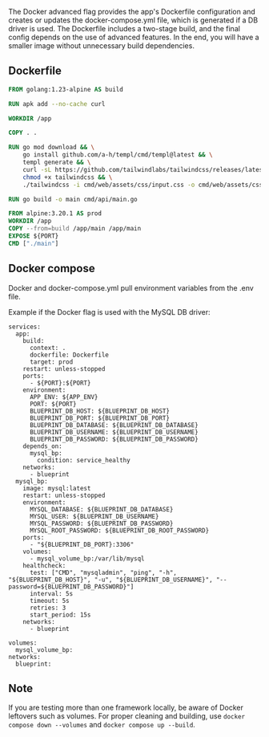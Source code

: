 The Docker advanced flag provides the app's Dockerfile configuration and creates or updates the docker-compose.yml file, which is generated if a DB driver is used.
The Dockerfile includes a two-stage build, and the final config depends on the use of advanced features. In the end, you will have a smaller image without unnecessary build dependencies.

## Dockerfile

```dockerfile
FROM golang:1.23-alpine AS build

RUN apk add --no-cache curl

WORKDIR /app

COPY . .

RUN go mod download && \
    go install github.com/a-h/templ/cmd/templ@latest && \
    templ generate && \
    curl -sL https://github.com/tailwindlabs/tailwindcss/releases/latest/download/tailwindcss-linux-x64 -o tailwindcss && \
    chmod +x tailwindcss && \
    ./tailwindcss -i cmd/web/assets/css/input.css -o cmd/web/assets/css/output.css

RUN go build -o main cmd/api/main.go

FROM alpine:3.20.1 AS prod
WORKDIR /app
COPY --from=build /app/main /app/main
EXPOSE ${PORT}
CMD ["./main"]
```
## Docker compose
Docker and docker-compose.yml pull environment variables from the .env file.

Example if the Docker flag is used with the MySQL DB driver:
```ymal
services:
  app:
    build:
      context: .
      dockerfile: Dockerfile
      target: prod
    restart: unless-stopped
    ports:
      - ${PORT}:${PORT}
    environment:
      APP_ENV: ${APP_ENV}
      PORT: ${PORT}
      BLUEPRINT_DB_HOST: ${BLUEPRINT_DB_HOST}
      BLUEPRINT_DB_PORT: ${BLUEPRINT_DB_PORT}
      BLUEPRINT_DB_DATABASE: ${BLUEPRINT_DB_DATABASE}
      BLUEPRINT_DB_USERNAME: ${BLUEPRINT_DB_USERNAME}
      BLUEPRINT_DB_PASSWORD: ${BLUEPRINT_DB_PASSWORD}
    depends_on:
      mysql_bp:
        condition: service_healthy
    networks:
      - blueprint
  mysql_bp:
    image: mysql:latest
    restart: unless-stopped
    environment:
      MYSQL_DATABASE: ${BLUEPRINT_DB_DATABASE}
      MYSQL_USER: ${BLUEPRINT_DB_USERNAME}
      MYSQL_PASSWORD: ${BLUEPRINT_DB_PASSWORD}
      MYSQL_ROOT_PASSWORD: ${BLUEPRINT_DB_ROOT_PASSWORD}
    ports:
      - "${BLUEPRINT_DB_PORT}:3306"
    volumes:
      - mysql_volume_bp:/var/lib/mysql
    healthcheck:
      test: ["CMD", "mysqladmin", "ping", "-h", "${BLUEPRINT_DB_HOST}", "-u", "${BLUEPRINT_DB_USERNAME}", "--password=${BLUEPRINT_DB_PASSWORD}"]
      interval: 5s
      timeout: 5s
      retries: 3
      start_period: 15s
    networks:
      - blueprint

volumes:
  mysql_volume_bp:
networks:
  blueprint:
```

## Note
If you are testing more than one framework locally, be aware of Docker leftovers such as volumes.
For proper cleaning and building, use `docker compose down --volumes` and `docker compose up --build`.

